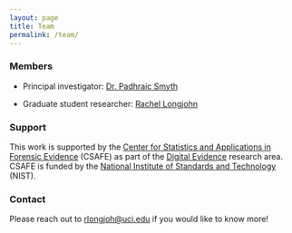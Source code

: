 ```yaml
---
layout: page
title: Team
permalink: /team/
---
```


### Members

* Principal investigator: <a href="https://www.ics.uci.edu/~smyth/">Dr. Padhraic Smyth</a>

* Graduate student researcher: <a href="https://rlongjohn.github.io">Rachel Longjohn</a>

### Support

This work is supported by the <a href="https://forensicstats.org/">Center for Statistics and Applications in Forensic Evidence</a> (CSAFE) as part of the <a href="https://forensicstats.org/digital-evidence/">Digital Evidence</a> research area. CSAFE is funded by the <a href="https://www.nist.gov/">National Institute of Standards and Technology</a> (NIST).

### Contact

Please reach out to [rlongjoh@uci.edu](mailto:rlongjoh@uci.edu) if you would like to know more!